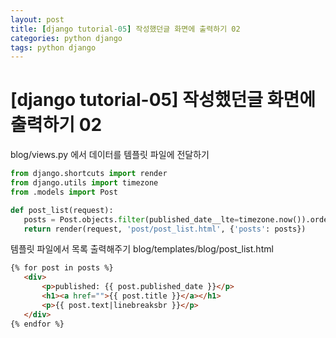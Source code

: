 ```yaml
---
layout: post
title: [django tutorial-05] 작성했던글 화면에 출력하기 02
categories: python django
tags: python django
---
```


# [django tutorial-05] 작성했던글 화면에 출력하기 02



blog/views.py 에서 데이터를 템플릿 파일에 전달하기

```python
from django.shortcuts import render
from django.utils import timezone
from .models import Post

def post_list(request):
   posts = Post.objects.filter(published_date__lte=timezone.now()).order_by('published_date')
   return render(request, 'post/post_list.html', {'posts': posts})
```



템플릿 파일에서 목록 출력해주기
blog/templates/blog/post_list.html

```html
{% for post in posts %}
   <div>
       <p>published: {{ post.published_date }}</p>
       <h1><a href="">{{ post.title }}</a></h1>
       <p>{{ post.text|linebreaksbr }}</p>
   </div>
{% endfor %}
```

